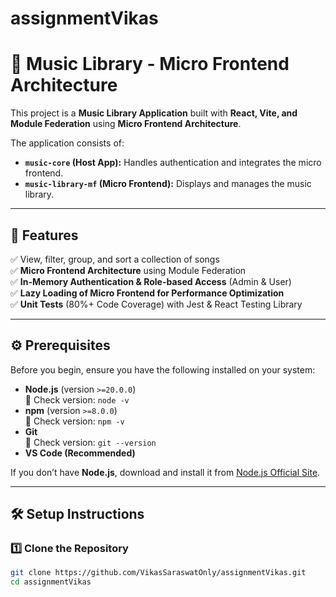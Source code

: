 # assignmentVikas
# 🎵 Music Library - Micro Frontend Architecture

This project is a **Music Library Application** built with **React, Vite, and Module Federation** using **Micro Frontend Architecture**.

The application consists of:
- **`music-core` (Host App):** Handles authentication and integrates the micro frontend.
- **`music-library-mf` (Micro Frontend):** Displays and manages the music library.

---

## 🚀 **Features**
✅ View, filter, group, and sort a collection of songs  
✅ **Micro Frontend Architecture** using Module Federation  
✅ **In-Memory Authentication & Role-based Access** (Admin & User)  
✅ **Lazy Loading of Micro Frontend for Performance Optimization**  
✅ **Unit Tests** (80%+ Code Coverage) with Jest & React Testing Library  

---

## ⚙️ **Prerequisites**
Before you begin, ensure you have the following installed on your system:

- **Node.js** (version `>=20.0.0`)  
  📌 Check version: `node -v`
- **npm** (version `>=8.0.0`)  
  📌 Check version: `npm -v`
- **Git**  
  📌 Check version: `git --version`
- **VS Code (Recommended)**  

If you don’t have **Node.js**, download and install it from [Node.js Official Site](https://nodejs.org/).

---

## 🛠 **Setup Instructions**
### **1️⃣ Clone the Repository**
```bash
git clone https://github.com/VikasSaraswatOnly/assignmentVikas.git
cd assignmentVikas

